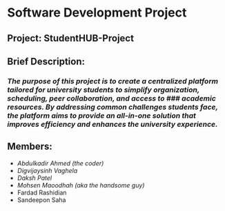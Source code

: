 # Software Development Project

## Project: StudentHUB-Project

## Brief Description: 

### *The purpose of this project is to create a centralized platform tailored for university students to simplify organization, scheduling, peer collaboration, and access to ### academic resources. By addressing common challenges students face, the platform aims to provide an all-in-one solution that improves efficiency and enhances the university experience.*

## Members: 

 - *Abdulkadir Ahmed (the coder)*
 - *Digvijaysinh Vaghela*
 - *Daksh Patel*
 - *Mohsen Maoodhah (aka the handsome guy)*
 - Fardad Rashidian
 - Sandeepon Saha
